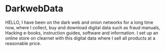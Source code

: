 # DarkwebData
HELLO, I have been on the dark web and onion networks for a long time now, where I collect, buy and download digital data such as fraud manuals, Hacking e-books, instruction guides, software and information. I set up an online store on clearnet with this digital data where I sell all products at a reasonable price.

